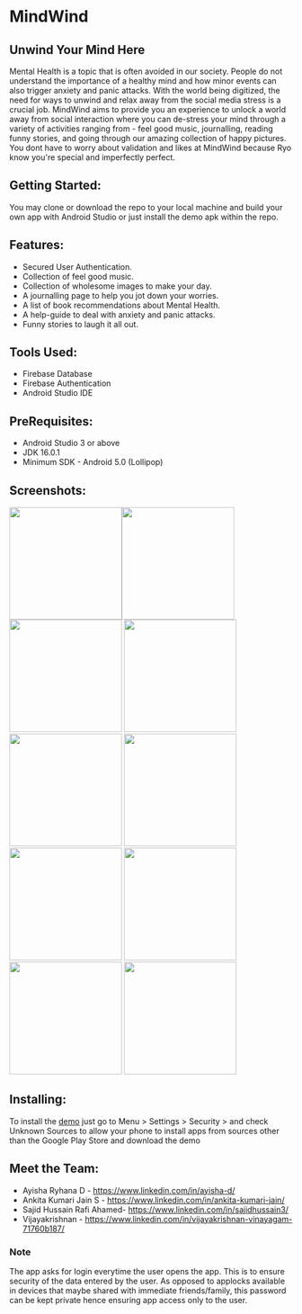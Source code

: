 # MindWind
## Unwind Your Mind Here

Mental Health is a topic that is often avoided in our society. People do not understand the importance of a healthy mind and how minor events can also trigger anxiety and panic attacks. With the world being digitized, the need for ways to unwind and relax away from the social media stress is a crucial job.  MindWind aims to provide you an experience to unlock a world away from social interaction where you can de-stress your mind  through a variety of activities ranging from - feel good music, journalling, reading funny stories, and going through our amazing collection of happy pictures.  You dont have to worry about validation and likes at MindWind because Ryo know you're special and imperfectly perfect.

## Getting Started:
You may clone or download the repo to your local machine and build your own app with Android Studio or just install the demo apk within the repo. 

## Features:
* Secured User Authentication.
* Collection of feel good music. 
* Collection of wholesome images to make your day.
* A journalling page to help you jot down your worries.
* A list of book recommendations about Mental Health. 
* A help-guide to deal with anxiety and panic attacks.
* Funny stories to laugh it all out. 

## Tools Used:
* Firebase Database
* Firebase Authentication
* Android Studio IDE

## PreRequisites:
* Android Studio 3 or above
* JDK 16.0.1
* Minimum SDK - Android 5.0 (Lollipop)

## Screenshots:
<img src = https://user-images.githubusercontent.com/62535006/120092805-8d1e5400-c133-11eb-9666-1a592e8fb040.jpeg width="200"/><img src =https://user-images.githubusercontent.com/62535006/120092825-b63ee480-c133-11eb-9bda-985afc17daa5.jpeg width ="200"/> <img src= https://user-images.githubusercontent.com/62535006/120092833-b8a13e80-c133-11eb-8ca7-cf9bc480c7f1.jpeg  width ="200"/> <img src= https://user-images.githubusercontent.com/62535006/120092845-bb039880-c133-11eb-8314-af18d68bc879.jpeg  width ="200"/> <img src=https://user-images.githubusercontent.com/62535006/120092856-c0f97980-c133-11eb-9d15-a778ecb6257b.jpeg  width ="200"/> <img src=https://user-images.githubusercontent.com/62535006/120092857-c22aa680-c133-11eb-88da-fac7578102d5.jpeg  width ="200"/> <img src= https://user-images.githubusercontent.com/62535006/120092859-c35bd380-c133-11eb-858c-51dcc01810a8.jpeg  width ="200"/> <img src=https://user-images.githubusercontent.com/62535006/120092860-c6ef5a80-c133-11eb-936c-657a8d6fa456.jpeg  width ="200"/> <img src =https://user-images.githubusercontent.com/62535006/120092863-c8b91e00-c133-11eb-8a81-2d9c0bd71f21.jpeg  width ="200"/> <img src = https://user-images.githubusercontent.com/62535006/120092865-c9ea4b00-c133-11eb-8ff2-b18b500f5cff.jpeg  width ="200"/>

## Installing:
To install the [demo](https://drive.google.com/file/d/1S8trVAFp_gYNdgmfWdh4QwtubQJGEY6v/view?usp=sharing) just go to Menu > Settings > Security > and check Unknown Sources to allow your phone to install apps from sources other than the Google Play Store and download the demo

## Meet the Team:
* Ayisha Ryhana D - https://www.linkedin.com/in/ayisha-d/
* Ankita Kumari Jain S - https://www.linkedin.com/in/ankita-kumari-jain/
* Sajid Hussain Rafi Ahamed- https://www.linkedin.com/in/sajidhussain3/
* Vijayakrishnan - https://www.linkedin.com/in/vijayakrishnan-vinayagam-71760b187/

### Note
The app asks for login everytime the user opens the app. This is to ensure security of the data entered by the user. As opposed to applocks available in devices that maybe shared with immediate friends/family, this password can be kept private hence ensuring app access only to the user. 
